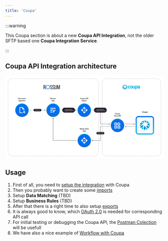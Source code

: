 ```yaml
---
title: 'Coupa'
---
```


:::warning

This Coupa section is about a new **Coupa API Integration**, not the older SFTP based one **Coupa Integration Service**.

:::

## Coupa API Integration architecture

![Coupa API Integration architecture](img/coupa-api-integration-architecture.png)

## Usage

1. First of all, you need to [setup the integration](./integration-setup.md) with Coupa
2. Then you probably want to create some [imports](./import-configuration.md)
3. Setup **Data Matching** (TBD)
4. Setup **Business Rules** (TBD)
5. After that there is a right time to also setup [exports](./export-configuration.md)
6. It is always good to know, which [OAuth 2.0](./oauth-scopes.md) is needed for corresponding API call
7. For initial testing or debugging the Coupa API, the [Postman Colection](./postman-collection.md) will be usefull
8. We have also a nice example of [Workflow with Coupa](./workflow-example.md)
